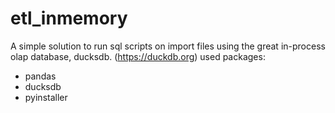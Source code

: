 # etl_inmemory

A simple solution to run sql scripts on import files using the great in-process olap database, ducksdb. (https://duckdb.org)
used packages:
- pandas
- ducksdb
- pyinstaller

